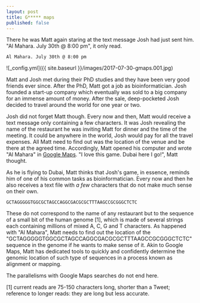 ```yaml
---
layout: post
title: G***** maps
published: false
---
```


There he was Matt again staring at the text message Josh had just sent him. "Al Mahara. July 30th @ 8:00 pm", it only read.

```
Al Mahara. July 30th @ 8:00 pm
```
![_config.yml]({{ site.baseurl }}/images/2017-07-30-gmaps.001.jpg)

Matt and Josh met during their PhD studies and they have been very good friends ever since. After the PhD, Matt got a job as bioinformatician. Josh founded a start-up company which eventually was sold to a big company for an immense amount of money. After the sale, deep-pocketed Josh decided to travel around the world for one year or two.

Josh did not forget Matt though. Every now and then, Matt would receive a text message only containing a few characters. It was Josh revealing the name of the restaurant he was inviting Matt for dinner and the time of the meeting. It could be anywhere in the world, Josh would pay for all the travel expenses. All Matt need to find out was the location of the venue and be there at the agreed time. Accordingly, Matt opened his computer and wrote "Al Mahara" in [Google Maps](https://www.google.es/maps). "I love this game. Dubai here I go!", Matt thought.

As he is flying to Dubai, Matt thinks that Josh's game, in essence, reminds him of one of his common tasks as bioinformatician. Every now and then he also receives a text file with _a few_ characters that do not make much sense on their own.

```
GCTAGGGGGTGGCGCTAGCCAGGCGACGCGCTTTAAGCCGCGGGCTCTC
```

These do not correspond to the name of any restaurant but to the sequence of a small bit of the human genome [1], which is made of several strings each containing millions of mixed A, C, G and T characters. As happened with "Al Mahara", Matt needs to find out the location of the "GCTAGGGGGTGGCGCTAGCCAGGCGACGCGCTTTAAGCCGCGGGCTCTC" sequence in the genome if he wants to make sense of it. Akin to Google Maps, Matt has dedicated tools to quickly and confidently determine the genomic location of such type of sequences in a process known as alignment or mapping.



The parallelisms with Google Maps searches do not end here.



[1] current reads are 75-150 characters long, shorter than a Tweet; reference to longer reads: they are long but less accurate.


